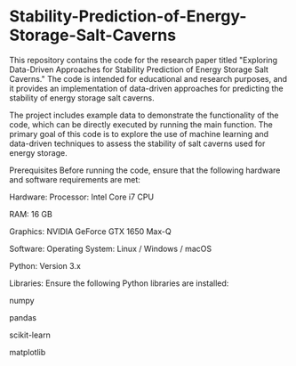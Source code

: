# Stability-Prediction-of-Energy-Storage-Salt-Caverns
This repository contains the code for the research paper titled "Exploring Data-Driven Approaches for Stability Prediction of Energy Storage Salt Caverns." The code is intended for educational and research purposes, and it provides an implementation of data-driven approaches for predicting the stability of energy storage salt caverns.

The project includes example data to demonstrate the functionality of the code, which can be directly executed by running the main function. The primary goal of this code is to explore the use of machine learning and data-driven techniques to assess the stability of salt caverns used for energy storage.

Prerequisites
Before running the code, ensure that the following hardware and software requirements are met:

Hardware:
Processor: Intel Core i7 CPU

RAM: 16 GB

Graphics: NVIDIA GeForce GTX 1650 Max-Q 

Software:
Operating System: Linux / Windows / macOS

Python: Version 3.x

Libraries: Ensure the following Python libraries are installed:

numpy

pandas

scikit-learn

matplotlib
